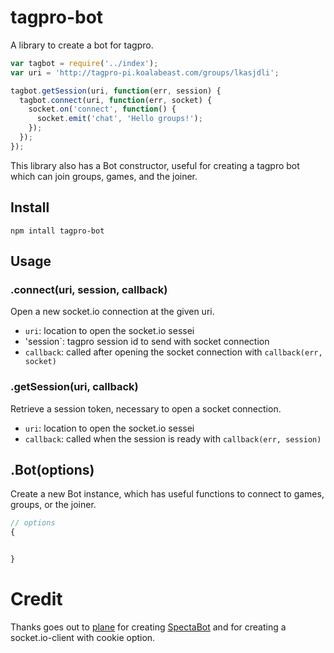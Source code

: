 # tagpro-bot

A library to create a bot for tagpro.

``` javascript
var tagbot = require('../index');
var uri = 'http://tagpro-pi.koalabeast.com/groups/lkasjdli';

tagbot.getSession(uri, function(err, session) {
  tagbot.connect(uri, function(err, socket) {
    socket.on('connect', function() {
      socket.emit('chat', 'Hello groups!');
    });
  });
});

```

This library also has a Bot constructor, useful for creating
a tagpro bot which can join groups, games, and the joiner.

## Install

`npm intall tagpro-bot`

## Usage

### .connect(uri, session, callback)

Open a new socket.io connection at the given uri.

  * `uri`: location to open the socket.io sessei
  * 'session`: tagpro session id to send with socket connection
  * `callback`: called after opening the socket connection with `callback(err, socket)`

### .getSession(uri, callback)

Retrieve a session token, necessary to open a socket connection.

  * `uri`: location to open the socket.io sessei
  * `callback`: called when the session is ready with `callback(err, session)`

## .Bot(options)

Create a new Bot instance, which has useful functions to connect to games, groups, or the joiner.

``` javascript
// options
{


}
```

# Credit

Thanks goes out to [plane](/jj56) for creating [SpectaBot]() and for
creating a socket.io-client with cookie option.
